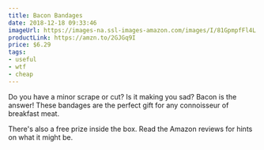 ```yaml
---
title: Bacon Bandages
date: 2018-12-18 09:33:46
imageUrl: https://images-na.ssl-images-amazon.com/images/I/81GpmpfFl4L._SY679_.jpg
productLink: https://amzn.to/2GJGq9I
price: $6.29
tags:
- useful
- wtf
- cheap
---
```


Do you have a minor scrape or cut? Is it making you sad? Bacon is the answer! These bandages are the perfect gift for any connoisseur of breakfast meat.

There's also a free prize inside the box. Read the Amazon reviews for hints on what it might be.
